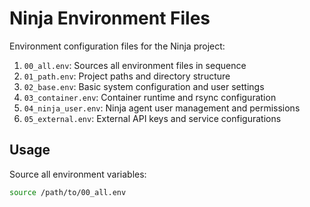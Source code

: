 <!-- ---
!-- title: 2024-12-22 19:10:58
!-- author: ywata-note-win
!-- date: /home/ywatanabe/.emacs.d/lisp/Ninja/config/env/README.md
!-- --- -->

# Ninja Environment Files

Environment configuration files for the Ninja project:

1. `00_all.env`: Sources all environment files in sequence
2. `01_path.env`: Project paths and directory structure
3. `02_base.env`: Basic system configuration and user settings
4. `03_container.env`: Container runtime and rsync configuration
5. `04_ninja_user.env`: Ninja agent user management and permissions
6. `05_external.env`: External API keys and service configurations

## Usage

Source all environment variables:
```bash
source /path/to/00_all.env
```